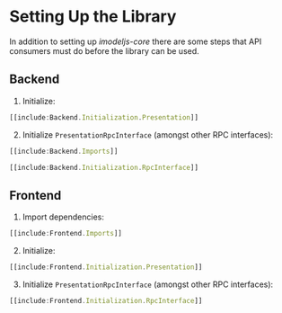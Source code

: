 # Setting Up the Library

In addition to setting up *imodeljs-core* there are some steps that API
consumers must do before the library can be used.

## Backend

1. Initialize:
  ``` ts
  [[include:Backend.Initialization.Presentation]]
  ```
2. Initialize `PresentationRpcInterface` (amongst other RPC interfaces):
  ``` ts
  [[include:Backend.Imports]]
  ```
  ``` ts
  [[include:Backend.Initialization.RpcInterface]]
  ```

## Frontend

1. Import dependencies:
  ``` ts
  [[include:Frontend.Imports]]
  ```

2. Initialize:
  ``` ts
  [[include:Frontend.Initialization.Presentation]]
  ```

3. Initialize `PresentationRpcInterface` (amongst other RPC interfaces):
  ``` ts
  [[include:Frontend.Initialization.RpcInterface]]
  ```

